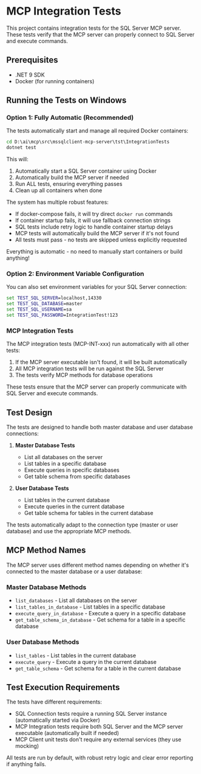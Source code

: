 # MCP Integration Tests

This project contains integration tests for the SQL Server MCP server. These tests verify that the MCP server can properly connect to SQL Server and execute commands.

## Prerequisites

- .NET 9 SDK
- Docker (for running containers)

## Running the Tests on Windows

### Option 1: Fully Automatic (Recommended)

The tests automatically start and manage all required Docker containers:

```cmd
cd D:\ai\mcp\src\mssqlclient-mcp-server\tst\IntegrationTests
dotnet test
```

This will:
1. Automatically start a SQL Server container using Docker
2. Automatically build the MCP server if needed
3. Run ALL tests, ensuring everything passes
4. Clean up all containers when done

The system has multiple robust features:
- If docker-compose fails, it will try direct `docker run` commands
- If container startup fails, it will use fallback connection strings
- SQL tests include retry logic to handle container startup delays
- MCP tests will automatically build the MCP server if it's not found
- All tests must pass - no tests are skipped unless explicitly requested

Everything is automatic - no need to manually start containers or build anything!

### Option 2: Environment Variable Configuration

You can also set environment variables for your SQL Server connection:

```cmd
set TEST_SQL_SERVER=localhost,14330
set TEST_SQL_DATABASE=master
set TEST_SQL_USERNAME=sa
set TEST_SQL_PASSWORD=IntegrationTest!123
```

### MCP Integration Tests

The MCP integration tests (MCP-INT-xxx) run automatically with all other tests:

1. If the MCP server executable isn't found, it will be built automatically
2. All MCP integration tests will be run against the SQL Server
3. The tests verify MCP methods for database operations

These tests ensure that the MCP server can properly communicate with SQL Server and execute commands.


## Test Design

The tests are designed to handle both master database and user database connections:

1. **Master Database Tests**
   - List all databases on the server
   - List tables in a specific database
   - Execute queries in specific databases
   - Get table schema from specific databases

2. **User Database Tests**
   - List tables in the current database
   - Execute queries in the current database
   - Get table schema for tables in the current database

The tests automatically adapt to the connection type (master or user database) and use the appropriate MCP methods.

## MCP Method Names

The MCP server uses different method names depending on whether it's connected to the master database or a user database:

### Master Database Methods
- `list_databases` - List all databases on the server
- `list_tables_in_database` - List tables in a specific database
- `execute_query_in_database` - Execute a query in a specific database
- `get_table_schema_in_database` - Get schema for a table in a specific database

### User Database Methods
- `list_tables` - List tables in the current database
- `execute_query` - Execute a query in the current database
- `get_table_schema` - Get schema for a table in the current database

## Test Execution Requirements

The tests have different requirements:

- SQL Connection tests require a running SQL Server instance (automatically started via Docker)
- MCP Integration tests require both SQL Server and the MCP server executable (automatically built if needed)
- MCP Client unit tests don't require any external services (they use mocking)

All tests are run by default, with robust retry logic and clear error reporting if anything fails.